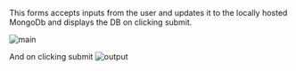 This forms accepts inputs from the user and updates it to the locally hosted MongoDb and displays the DB on clicking submit.

![main](https://user-images.githubusercontent.com/48212565/124383381-c6755100-dce9-11eb-9c26-70ba91408706.jpg)

And on clicking submit
![output](https://user-images.githubusercontent.com/48212565/124383382-c9704180-dce9-11eb-9f06-2bf6102cbfe3.jpg)
